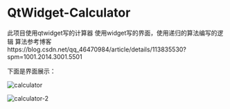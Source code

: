 # QtWidget-Calculator
此项目使用qtwidget写的计算器
使用widget写的界面，使用递归的算法编写的逻辑
算法参考博客https://blog.csdn.net/qq_46470984/article/details/113835530?spm=1001.2014.3001.5501 

下面是界面展示：

![calculator](https://user-images.githubusercontent.com/82313079/146506918-ac279102-64c4-4828-b379-60c271142a6a.png)

![calculator-2](https://user-images.githubusercontent.com/82313079/146506925-ec3099f1-5c3a-4d21-aa40-2f210d41cc58.png)
